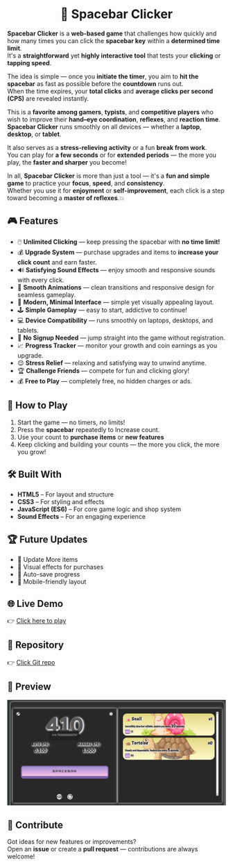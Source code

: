 <h1 align= "center";> 🚀 Spacebar Clicker </h1>  

**Spacebar Clicker** is a **web-based game** that challenges how quickly and how many times you can click the **spacebar key** within a **determined time limit**.  
It's a **straightforward** yet **highly interactive tool** that tests your **clicking** or **tapping speed**.  

The idea is simple — once you **initiate the timer**, you aim to **hit the spacebar** as fast as possible before the **countdown** runs out.  
When the time expires, your **total clicks** and **average clicks per second (CPS)** are revealed instantly.  

This is a **favorite among gamers**, **typists**, and **competitive players** who wish to improve their **hand–eye coordination**, **reflexes**, and **reaction time**.  
**Spacebar Clicker** runs smoothly on all devices — whether a **laptop**, **desktop**, or **tablet**.  

It also serves as a **stress-relieving activity** or a fun **break from work**.  
You can play for **a few seconds** or for **extended periods** — the more you play, the **faster and sharper** you become!  

In all, **Spacebar Clicker** is more than just a tool — it's a **fun and simple game** to practice your **focus**, **speed**, and **consistency**.  
Whether you use it for **enjoyment** or **self-improvement**, each click is a step toward becoming a **master of reflexes**.💥  


## 🎮 Features  

- 🖱️ **Unlimited Clicking** — keep pressing the spacebar with **no time limit!**  
- 💰 **Upgrade System** — purchase upgrades and items to **increase your click count** and earn faster.  
- 🔊 **Satisfying Sound Effects** — enjoy smooth and responsive sounds with every click.  
- 🧩 **Smooth Animations** — clean transitions and responsive design for seamless gameplay.  
- 🎨 **Modern, Minimal Interface** — simple yet visually appealing layout.  
- 🕹️ **Simple Gameplay** — easy to start, addictive to continue!  
- 💻 **Device Compatibility** — runs smoothly on laptops, desktops, and tablets.  
- 🚫 **No Signup Needed** — jump straight into the game without registration.  
- 📈 **Progress Tracker** — monitor your growth and coin earnings as you upgrade.  
- 😌 **Stress Relief** — relaxing and satisfying way to unwind anytime.  
- 🏆 **Challenge Friends** — compete for fun and clicking glory!  
- 💰 **Free to Play** — completely free, no hidden charges or ads.   


## 🧠 How to Play  

1. Start the game — no timers, no limits!  
2. Press the **spacebar** repeatedly to Increase count.  
3. Use your count to **purchase items** or **new features**    
4. Keep clicking and building your counts — the more you click, the more you grow!  


## 🛠️ Built With  

- **HTML5** – For layout and structure  
- **CSS3** – For styling and effects  
- **JavaScript (ES6)** – For core game logic and shop system  
- **Sound Effects** – For an engaging experience  


## 🏆 Future Updates  

- 🏪 Update More items   
- 🌈 Visual effects for purchases  
- 💾 Auto-save progress  
- 📱 Mobile-friendly layout  

## 🌐 Live Demo  
👉 [Click here to play](https://monkey-type-org.github.io/spacebarclicker/)  

## 📂 Repository  
👉 [Click Git repo](https://github.com/monkey-type-org/spacebarclicker)  

## 📸 Preview  

![Spacebar Clicker Screenshot](./static/img/icons/spacebar.png)


## 💖 Contribute

Got ideas for new features or improvements?  
Open an **issue** or create a **pull request** — contributions are always welcome!  





